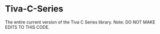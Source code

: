 # Tiva-C-Series
The entire current version of the Tiva C Series library. Note: DO NOT MAKE EDITS TO THIS CODE.
